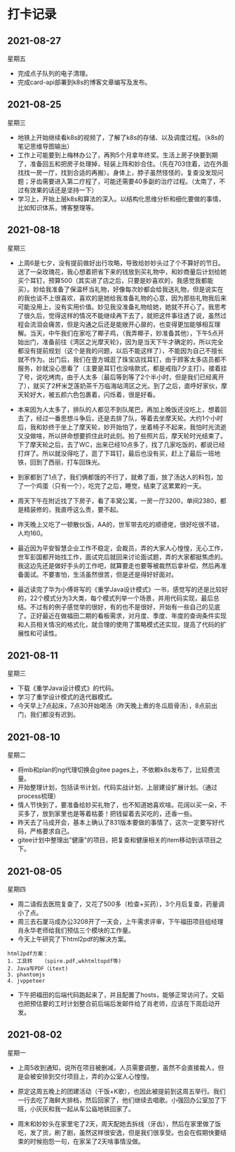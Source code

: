 # 打卡记录

## 2021-08-27

星期五

* 完成点子队列的电子清理。
* 完成card-api部署到k8s的博客文章编写及发布。

## 2021-08-25

星期三

* 地铁上开始继续看k8s的视频了，了解了k8s的存储、以及调度过程。（k8s的笔记思维导图输出）
* 工作上可能要到上梅林办公了，再狗5个月拿年终奖。生活上房子快要到期了，准备回五和把房子处理掉，轻装上阵和妙合住。（先在703住着，边在外面找找一房一厅，找到合适的再搬）。身体上，脖子虽然怪怪的，复查没发现问题；牙齿需要进入第二疗程了，可能还需要40多副的治疗过程。（太南了，不过有效果的话还是坚持一下）
* 学习上，开始上层k8s和算法的深入。以结构化思维分析和细化要做的事情，比如知识体系，博客整理等。

## 2021-08-18

星期三

* 上周6是七夕，没有提前做好出行攻略，导致给妙妙头过了个不算好的节日。送了一朵玫瑰花，我心想着把省下来的钱放到买礼物中，和妙商量后计划给她买个耳钉，预算500（其实进了店之后，只要是妙喜欢的，我感觉我都能买）。妙给我准备了保温杯当礼物，好像每次妙都会给我送礼物，但是说实在的我也谈不上很喜欢，喜欢的是她给我准备礼物的心意，因为那些礼物我后来可能没用上，没有实用价值。妙见我没准备礼物给她，她就不开心了。我思考了很久后，觉得这样的情况不能继续再下去了，就把这件事往透了说，虽然过程会流泪会痛苦，但是沟通之后还是能敞开心扉的，也变得更加能够相互理解。当天，中午我们在家吃了椰子鸡，（我弄椰子，妙准备其他），下午5点开始出门，准备前往《湾区之光摩天轮》，因为是当天下午才确定的，所以完全都没有提前规划（这个是我的问题，以后不能这样了），不能因为自己不擅长就不作为。出门后，我们在壹方城逛了珠宝店找耳钉，由于顾客太多店员都不服务，妙就没心思看了（主要是耳钉也没啥款式，都是戒指7夕主打）。接着挂了号，说吃烤肉，由于人太多（最后等到等了2个半小时，但是我们已经离开了），就买了2杯米芝莲奶茶千万临海站湾区之光。到了之后，直呼好家伙，摩天轮好大，被五颜六色包裹着，闪烁着，很是好看。
* 本来因为人太多了，排队的人都见不到队尾巴，再加上晚饭还没吃上，想着回去了，经过一番思想斗争后，还是去排了队，等着去坐摩天轮。大约1个小时后，我和妙终于坐上了摩天轮，妙开始怕了，坐着椅子不起来，我怕时光流逝又没做啥，所以拼命想要抓住此时此刻。拍了些照片后，摩天轮时光结束了。下了摩天轮之后，去了WC，出来已经10点多了，找了几家吃饭的，都说已经打烊了。所以就没得吃了，逛了下耳钉，最后也没有买，赶上了最后一班地铁，回到了西丽，打车回珠光。
* 到家都到了1点了，我们俩都饿的不行了，就煮了面，放了汤达人的料包，加了一个鸡蛋（只有一个），吃完了之后，睡觉，结束了这累累的一天。



* 周天下午在附近找了下房子，看了丰窝公寓，一房一厅3200，单间2380，都是精装修的，我直呼这么贵，要不起。

* 昨天晚上又吃了一顿散伙饭，AA的，世军带去吃的顺德佬，很好吃很不错，人均160。
* 最近因为平安智慧企业工作不稳定，会裁员，弄的大家人心惶惶，无心工作，世军彭国都开始找工作，面试完后就回来讨论面试题，弄的大家都挺焦虑的。我这边先还是做好手头的工作吧，就算要走也要等被裁然后拿补偿，然后再准备面试。不要害怕，生活虽然很苦，但是还是得好好面对。
* 最近读完了华为小傅哥写的《重学Java设计模式》一书，感觉写的还是比较好的，22个模式分为3大类，每个模式列举一个场景，并用代码实现，最后总结。不过有的例子感觉举的很好，有的也不是很好，开始有一些自己的见底了。正好最近在做福田二期的看板需求，对月度、季度、年度的查询条件实现和人员相关情况的格式化，就合理的使用了策略模式还实现，提高了代码的扩展性和可读性。



## 2021-08-11

星期三

* 下载《重学Java设计模式》的代码。
* 学习了重学设计模式的迭代器模式。
* 今天早上7点起床，7点30开始喝汤（昨天晚上煮的冬瓜扇骨汤），8点前出门，我们都没有迟到。

## 2021-08-10

星期二

* 将mb和plan的ng代理切换会gitee pages上，不依赖k8s发布了，比较费流量。
* 开始整理计划，包括读书计划，代码实战计划，上层建设扩展计划。（通过process梳理）
* 情人节快到了，要准备给妙买礼物了，也不知道她喜欢啥。花阔以买一朵，不买多了，放到家里也是等着枯萎！把钱留着去买吃的，还香一些。
* 昨天去了马成开会，基本上确认了831版本要做的事情了，这次一定要写好代码，严格要求自己。
* gitee计划中整理出"健康"的项目，把复查和健康相关的item移动到该项目之下。

## 2021-08-05

星期四

* 周二请假去医院复查了，又花了500多（检查+买药），3个月后复查，药量调小了点。
* 周三去石厦马成办公3208开了一天会，上午需求评审，下午福田项目组经理肖永华老师给我们预估三个模块的工作量。
* 今天上午研究了下html2pdf的解决方案。

```
html2pdf方案：
1. 工具转   （spire.pdf,wkhtmltopdf等)
2. Java写PDF（itext)
3. phantomjs
4. jvppeteer
```

* 下午把福田的后端代码跑起来了，并且配置了hosts，能够正常访问了。文韬也把预估要的工时计划整合前后端后发邮件给了肖老师，应该在下周启动开发。

## 2021-08-02

星期一

* 上周5收到通知，说所在项目被删减，人员需要调整，虽然不会直接裁人，但是会被安排到交付项目上，弄的办公室人心惶惶。

* 原定这周五晚上的团建活动（干饭+K歌），也因此被提前到这周五举行。我们一行去吃了海鲜大排档，然后回家了，他们继续去唱歌。小强回办公室加了下班，小灰灰和我一起从车公庙地铁回家了。

* 周末和妙妙头在家里宅了2天，周天配她去拆线（牙齿），然后在家里做了饭吃，发了货，刷了剧，虽然这样很安逸，但是我们很享受。也会在假期快要结束的时候抱怨一句，在家呆了2天啥事情没做。

  
